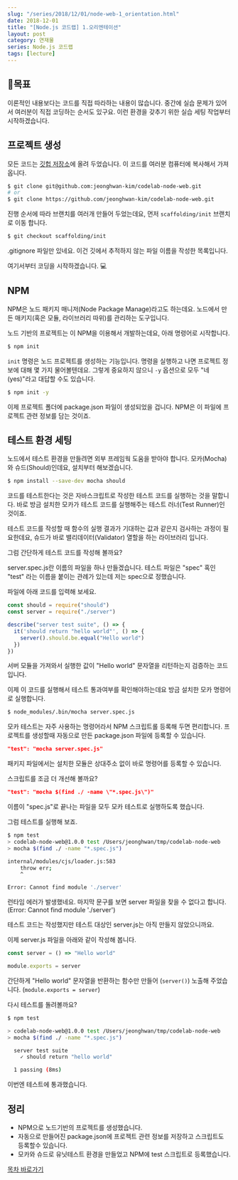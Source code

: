 ```yaml
---
slug: "/series/2018/12/01/node-web-1_orientation.html"
date: 2018-12-01
title: "[Node.js 코드랩] 1.오리엔테이션"
layout: post
category: 연재물
series: Node.js 코드랩
tags: [lecture]
---
```


## 🌳목표

이론적인 내용보다는 코드를 직접 따라하는 내용이 많습니다.
중간에 실습 문제가 있어서 여러분이 직접 코딩하는 순서도 있구요.
이런 환경을 갖추기 위한 실습 세팅 작업부터 시작하겠습니다.

## 프로젝트 생성

모든 코드는 [깃헙 저장소](https://github.com/jeonghwan-kim/codelab-node-web)에 올려 두었습니다.
이 코드를 여러분 컴퓨터에 복사해서 가져 옵니다.

```bash
$ git clone git@github.com:jeonghwan-kim/codelab-node-web.git
# or
$ git clone https://github.com/jeonghwan-kim/codelab-node-web.git
```

진행 순서에 따라 브랜치를 여러개 만들어 두었는데요, 먼저 `scaffolding/init` 브랜치로 이동 합니다.

```bash
$ git checkout scaffolding/init
```

.gitignore 파일만 있네요. 이건 깃에서 추적하지 않는 파일 이름을 작성한 목록입니다.

여기서부터 코딩을 시작하겠습니다. 💻

## NPM

NPM은 노드 패키지 매니저(Node Package Manage)라고도 하는데요.
노드에서 만든 매키지(혹은 모듈, 라이브러리 따위)를 관리하는 도구입니다.

노드 기반의 프로젝트는 이 NPM을 이용해서 개발하는데요, 아래 명령어로 시작합니다.

```bash
$ npm init
```

`init` 명령은 노드 프로젝트를 생성하는 기능입니다.
명령을 실행하고 나면 프로젝트 정보에 대해 몇 가지 물어볼텐데요.
그렇게 중요하지 않으니 `-y` 옵션으로 모두 "네(yes)"라고 대답할 수도 있습니다.

```bash
$ npm init -y
```

이제 프로젝트 폴더에 package.json 파일이 생성되었을 겁니다.
NPM은 이 파일에 프로젝트 관련 정보를 담는 것이죠.

## 테스트 환경 세팅

노드에서 테스트 환경을 만들려면 외부 프레임웍 도움을 받아야 합니다.
모카(Mocha)와 슈드(Should)인데요, 설치부터 해보겠습니다.

```bash
$ npm install --save-dev mocha should
```

코드를 테스트한다는 것은 자바스크립트로 작성한 테스트 코드를 실행하는 것을 말합니다.
바로 방금 설치한 모카가 테스트 코드를 실행해주는 테스트 러너(Test Runner)인 것이죠.

테스트 코드를 작성할 때 함수의 실행 결과가 기대하는 값과 같은지 검사하는 과정이 필요한데요,
슈드가 바로 밸리데이터(Validator) 열할을 하는 라이브러리 입니다.

그럼 간단하게 테스트 코드를 작성해 볼까요?

server.spec.js란 이름의 파일을 하나 만들겠습니다.
테스트 파일은 "spec" 혹인 "test" 라는 이름을 붙이는 관례가 있는데 저는 spec으로 정했습니다.

파일에 아래 코드를 입력해 보세요.

```js
const should = require("should")
const server = require("./server")

describe("server test suite", () => {
  it('should return "hello world"', () => {
    server().should.be.equal("Hello world")
  })
})
```

서버 모듈을 가져와서 실행한 값이 "Hello world" 문자열을 리턴하는지 검증하는 코드입니다.

이제 이 코드를 실행해서 테스트 통과여부를 확인해야하는데요 방금 설치한 모카 명령어로 실행합니다.

```bash
$ node_modules/.bin/mocha server.spec.js
```

모카 테스트는 자주 사용하는 명령어라서 NPM 스크립트롤 등록해 두면 편리합니다.
프로젝트를 생성할때 자동으로 만든 package.json 파일에 등록할 수 있습니다.

```json
"test": "mocha server.spec.js"
```

패키지 파일에서는 설치한 모듈은 상대주소 없이 바로 명령어를 등록할 수 있습니다.

스크립트를 조금 더 개선해 볼까요?

```json
"test": "mocha $(find ./ -name \"*.spec.js\")"
```

이름이 "spec.js"로 끝나는 파일을 모두 모카 테스트로 실행하도록 했습니다.

그럼 테스트를 실행해 보죠.

```bash
$ npm test
> codelab-node-web@1.0.0 test /Users/jeonghwan/tmp/codelab-node-web
> mocha $(find ./ -name "*.spec.js")

internal/modules/cjs/loader.js:583
    throw err;
    ^

Error: Cannot find module './server'
```

런타임 에러가 발생했네요. 마지막 문구를 보면 server 파일을 찾을 수 없다고 합니다.
(Error: Cannot find module './server')

테스트 코드는 작성했지만 테스트 대상인 server.js는 아직 만들지 않았으니까요.

이제 server.js 파일을 아래와 같이 작성해 봅니다.

```js
const server = () => "Hello world"

module.exports = server
```

간단하게 "Hello world" 문자열을 반환하는 함수만 만들어 (`server()`) 노출해 주었습니다.
(`module.exports = server`)

다시 테스트를 돌려볼까요?

```bash
$ npm test

> codelab-node-web@1.0.0 test /Users/jeonghwan/tmp/codelab-node-web
> mocha $(find ./ -name "*.spec.js")

  server test suite
    ✓ should return "hello world"

  1 passing (8ms)
```

이번엔 테스트에 통과했습니다.

## 정리

- NPM으로 노드기반의 프로젝트를 생성했습니다.
- 자동으로 만들어진 package.json에 프로젝트 관련 정보를 저장하고 스크립트도 등록할수 있습니다.
- 모카와 슈드로 유닛테스트 환경을 만들었고 NPM에 test 스크립트로 등록했습니다.

[목차 바로가기](/series/2018/12/01/node-web-0_index.html)
